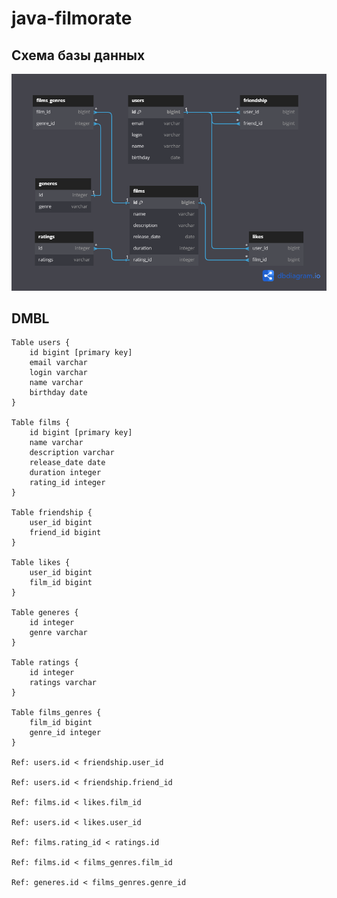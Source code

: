 # java-filmorate
## Схема базы данных
![Схема базы данных](https://raw.githubusercontent.com/zolotyh-dk/java-filmorate/cf2765e/java-filmprate-er-diagram.png)

## DMBL

```dmbl
Table users {
    id bigint [primary key]
    email varchar
    login varchar
    name varchar
    birthday date
}

Table films {
    id bigint [primary key]
    name varchar
    description varchar
    release_date date
    duration integer
    rating_id integer
}

Table friendship {
    user_id bigint
    friend_id bigint
}

Table likes {
    user_id bigint
    film_id bigint
}

Table generes {
    id integer
    genre varchar
}

Table ratings {
    id integer
    ratings varchar
}

Table films_genres {
    film_id bigint
    genre_id integer
}

Ref: users.id < friendship.user_id

Ref: users.id < friendship.friend_id

Ref: films.id < likes.film_id

Ref: users.id < likes.user_id

Ref: films.rating_id < ratings.id

Ref: films.id < films_genres.film_id

Ref: generes.id < films_genres.genre_id
```